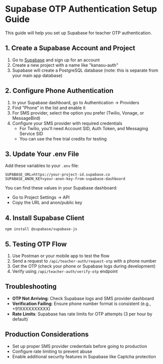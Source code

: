 # Supabase OTP Authentication Setup Guide

This guide will help you set up Supabase for teacher OTP authentication.

## 1. Create a Supabase Account and Project

1. Go to [Supabase](https://supabase.com) and sign up for an account
2. Create a new project with a name like "kanasu-auth"
3. Supabase will create a PostgreSQL database (note: this is separate from your main app database)

## 2. Configure Phone Authentication

1. In your Supabase dashboard, go to Authentication → Providers
2. Find "Phone" in the list and enable it
3. For SMS provider, select the option you prefer (Twilio, Vonage, or MessageBird)
4. Configure your SMS provider with required credentials
   - For Twilio, you'll need Account SID, Auth Token, and Messaging Service SID
   - You can use the free trial credits for testing

## 3. Update Your .env File

Add these variables to your `.env` file:

```
SUPABASE_URL=https://your-project-id.supabase.co
SUPABASE_ANON_KEY=your-anon-key-from-supabase-dashboard
```

You can find these values in your Supabase dashboard:
- Go to Project Settings → API
- Copy the URL and anon/public key

## 4. Install Supabase Client

```
npm install @supabase/supabase-js
```

## 5. Testing OTP Flow

1. Use Postman or your mobile app to test the flow
2. Send a request to `/api/teacher-auth/request-otp` with a phone number
3. Get the OTP (check your phone or Supabase logs during development)
4. Verify using `/api/teacher-auth/verify-otp` endpoint

## Troubleshooting

- **OTP Not Arriving**: Check Supabase logs and SMS provider dashboard
- **Verification Failing**: Ensure phone number format is consistent (e.g., +91XXXXXXXXXX)
- **Rate Limits**: Supabase has rate limits for OTP attempts (3 per hour by default)

## Production Considerations

- Set up proper SMS provider credentials before going to production
- Configure rate limiting to prevent abuse
- Enable additional security features in Supabase like Captcha protection 